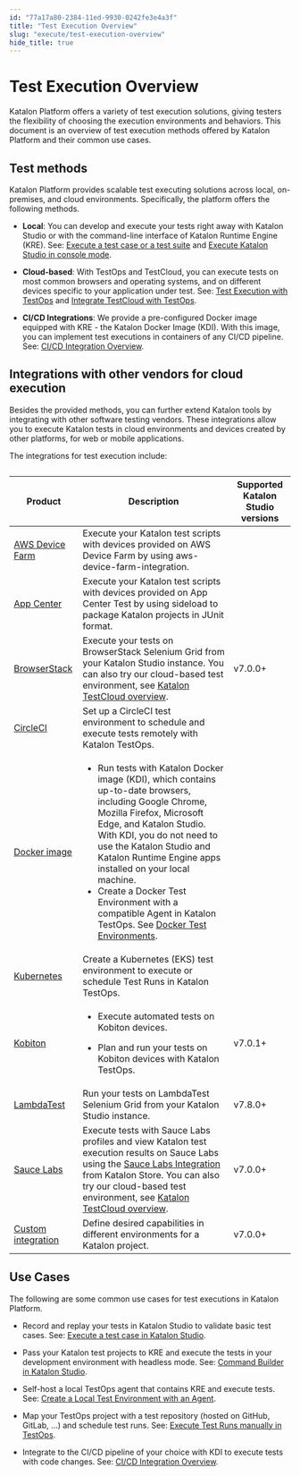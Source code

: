 ```yaml
---
id: "77a17a80-2384-11ed-9930-0242fe3e4a3f"
title: "Test Execution Overview"
slug: "execute/test-execution-overview"
hide_title: true
---
```


# <a id="concept-8904" class="anchor_top_offset"/><a id="ariaid-title1" class="anchor_top_offset"/>Test Execution Overview

<p xmlns="http://www.w3.org/1999/xhtml" className="p">Katalon Platform offers a variety of test execution solutions, giving testers the flexibility of choosing the execution environments and behaviors.   This document is an overview of test execution methods offered by Katalon Platform and their common use cases.</p> 

## Test  methods

<p xmlns="http://www.w3.org/1999/xhtml" className="p">Katalon Platform provides scalable test executing solutions across local, on-premises, and cloud environments. Specifically, the platform offers the following methods.</p> 
<div xmlns="http://www.w3.org/1999/xhtml" className="p"><ul className="ul"><li className="li"><p className="p"><strong className="ph b">Local</strong>: You can develop and execute your tests right away with <span className="ph">Katalon Studio</span> or with the command-line interface of <span className="ph">Katalon Runtime Engine (KRE)</span>. See: <a className="xref" href="/execute/execute-tests-with-katalon-studio/execute-a-test-case-in-katalon-studio#id_1">Execute a test case or a test suite</a> and <a className="xref" href="/execute/katalon-runtime-engine/command-line-syntax-in-katalon-runtime-engine#id_1">Execute Katalon Studio in console mode</a>.</p></li><li className="li"><p className="p"><strong className="ph b">Cloud-based</strong>: With <span className="ph">TestOps</span> and <span className="ph">TestCloud</span>, you can execute tests on most common browsers and operating systems, and on different devices specific to your application under test. See: <a className="xref" href="/execute/cloud-based-test-execution/test-execution-with-testops/test-execution-with-testops">Test Execution with TestOps</a> and  <a className="xref" href="/execute/cloud-based-test-execution/test-execution-with-testcloud/integrate-testcloud-with-testops">Integrate TestCloud with TestOps</a>.</p></li><li className="li"><p className="p"><strong className="ph b">CI/CD Integrations</strong>: We provide a pre-configured Docker image equipped with KRE - the Katalon Docker Image (KDI). With this image, you can implement test executions in containers of any CI/CD pipeline. See: <a className="xref" href="/execute/cicd-integrations/cicd-integration-overview">CI/CD Integration Overview</a>.</p></li></ul></div>

## Integrations with other vendors for cloud execution

<p xmlns="http://www.w3.org/1999/xhtml" className="p">Besides the provided methods, you can further extend Katalon tools by integrating with other software testing vendors. These integrations allow you to execute Katalon tests in cloud environments and devices created by other platforms, for web or mobile applications.</p> 
<p xmlns="http://www.w3.org/1999/xhtml" className="p">The integrations for test execution include:</p> 
<div xmlns="http://www.w3.org/1999/xhtml" className="p"><table className="table"><caption /><colgroup><col /><col /><col /></colgroup><thead className="thead"><tr className><th className="entry anchor_top_offset" id="concept-8904__entry__1">Product</th><th className="entry anchor_top_offset" id="concept-8904__entry__2">Description</th><th className="entry anchor_top_offset" id="concept-8904__entry__3"><strong className="ph b">Supported <span className="ph">Katalon Studio</span> versions</strong></th></tr></thead><tbody className="tbody"><tr className><td className="entry" headers="concept-8904__entry__1 concept-8904__entry__2 concept-8904__entry__3 "><a className="xref" href="/execute/cloud-based-test-execution/integration-with-other-vendors-for-cloud-execution/aws-device-farm-integration">AWS Device Farm</a></td><td className="entry" headers="concept-8904__entry__1 concept-8904__entry__2 concept-8904__entry__3 ">Execute your Katalon test scripts with devices provided on AWS Device Farm by using aws-device-farm-integration.</td><td className="entry" headers="concept-8904__entry__1 concept-8904__entry__2 concept-8904__entry__3 " /></tr><tr className><td className="entry" headers="concept-8904__entry__1 concept-8904__entry__2 concept-8904__entry__3 "><a className="xref" href="/execute/cloud-based-test-execution/integration-with-other-vendors-for-cloud-execution/app-center-integration">App Center</a></td><td className="entry" headers="concept-8904__entry__1 concept-8904__entry__2 concept-8904__entry__3 ">Execute your Katalon test scripts with devices provided on App Center Test by using sideload to package Katalon projects in JUnit format.</td><td className="entry" headers="concept-8904__entry__1 concept-8904__entry__2 concept-8904__entry__3 " /></tr><tr className><td className="entry" headers="concept-8904__entry__1 concept-8904__entry__2 concept-8904__entry__3 "><a className="xref" href="/execute/cloud-based-test-execution/integration-with-other-vendors-for-cloud-execution/browserstack-integration">BrowserStack</a></td><td className="entry" headers="concept-8904__entry__1 concept-8904__entry__2 concept-8904__entry__3 ">Execute your tests on BrowserStack Selenium Grid from your <span className="ph">Katalon Studio</span> instance. You can also try our cloud-based test environment, see <a className="xref" href="/about-katalon-platform/katalon-testcloud-overview"><span className="ph">Katalon TestCloud</span> overview</a>.</td><td className="entry" headers="concept-8904__entry__1 concept-8904__entry__2 concept-8904__entry__3 ">v7.0.0+</td></tr><tr className><td className="entry" headers="concept-8904__entry__1 concept-8904__entry__2 concept-8904__entry__3 "><a className="xref" href="/execute/cicd-integrations/circleci---katalon-orb">CircleCI</a></td><td className="entry" headers="concept-8904__entry__1 concept-8904__entry__2 concept-8904__entry__3 ">Set up a CircleCI test environment to schedule and execute tests remotely with <span className="ph">Katalon TestOps</span>.</td><td className="entry" headers="concept-8904__entry__1 concept-8904__entry__2 concept-8904__entry__3 " /></tr><tr className><td className="entry" headers="concept-8904__entry__1 concept-8904__entry__2 concept-8904__entry__3 "><a className="xref j-external-link" href="https://docs.katalon.com/docs/katalon-runtime-engine/docker-image#ariaid-title1" target="_blank">Docker image</a></td><td className="entry" headers="concept-8904__entry__1 concept-8904__entry__2 concept-8904__entry__3 "><ul className="ul"><li className="li">
              Run tests with Katalon Docker image (KDI), which contains up-to-date browsers, including Google Chrome, Mozilla Firefox, Microsoft Edge, and <span className="ph">Katalon Studio</span>. With KDI, you do not need to use the <span className="ph">Katalon Studio</span> and <span className="ph">Katalon Runtime Engine</span> apps installed on your local machine.</li><li className="li">
              Create a Docker Test Environment with a compatible Agent in Katalon TestOps. See <a className="xref" href="/execute/cloud-based-test-execution/test-execution-with-testops/set-up-docker-test-environments-for-testops">Docker Test Environments</a>.</li></ul></td><td className="entry" headers="concept-8904__entry__1 concept-8904__entry__2 concept-8904__entry__3 " /></tr><tr className><td className="entry" headers="concept-8904__entry__1 concept-8904__entry__2 concept-8904__entry__3 "><a className="xref" href="/execute/cloud-based-test-execution/test-execution-with-testops/set-up-kubernetes-test-environments-for-testops">Kubernetes</a></td><td className="entry" headers="concept-8904__entry__1 concept-8904__entry__2 concept-8904__entry__3 ">Create a Kubernetes (EKS) test environment to execute or schedule Test Runs in <span className="ph">Katalon TestOps</span>.</td><td className="entry" headers="concept-8904__entry__1 concept-8904__entry__2 concept-8904__entry__3 " /></tr><tr className><td className="entry" headers="concept-8904__entry__1 concept-8904__entry__2 concept-8904__entry__3 "><a className="xref" href="/execute/cloud-based-test-execution/integration-with-other-vendors-for-cloud-execution/kobiton-integration/kobiton-integration-with-katalon-studio#id_1">Kobiton</a></td><td className="entry" headers="concept-8904__entry__1 concept-8904__entry__2 concept-8904__entry__3 "><ul className="ul"><li className="li"><p className="p">Execute automated tests on Kobiton devices.</p></li><li className="li"><p className="p">Plan and run your tests on Kobiton devices with <span className="ph">Katalon TestOps</span>.</p></li></ul></td><td className="entry" headers="concept-8904__entry__1 concept-8904__entry__2 concept-8904__entry__3 ">v7.0.1+</td></tr><tr className><td className="entry" headers="concept-8904__entry__1 concept-8904__entry__2 concept-8904__entry__3 "><a className="xref" href="/execute/cloud-based-test-execution/integration-with-other-vendors-for-cloud-execution/lambdatest-integration">LambdaTest</a></td><td className="entry" headers="concept-8904__entry__1 concept-8904__entry__2 concept-8904__entry__3 ">Run your tests on LambdaTest Selenium Grid from your <span className="ph">Katalon Studio</span> instance.</td><td className="entry" headers="concept-8904__entry__1 concept-8904__entry__2 concept-8904__entry__3 ">v7.8.0+</td></tr><tr className><td className="entry" headers="concept-8904__entry__1 concept-8904__entry__2 concept-8904__entry__3 "><a className="xref" href="/execute/cloud-based-test-execution/integration-with-other-vendors-for-cloud-execution/sauce-labs-integration">Sauce Labs</a></td><td className="entry" headers="concept-8904__entry__1 concept-8904__entry__2 concept-8904__entry__3 ">Execute tests with Sauce Labs profiles and view Katalon test execution results on Sauce Labs using the <a className="xref j-external-link" href="https://store.katalon.com/product/75/Sauce-Labs-Integration#pricing-content" target="_blank">Sauce Labs Integration</a> from Katalon Store. You can also try our cloud-based test environment, see <a className="xref" href="/about-katalon-platform/katalon-testcloud-overview"><span className="ph">Katalon TestCloud</span> overview</a>.</td><td className="entry" headers="concept-8904__entry__1 concept-8904__entry__2 concept-8904__entry__3 ">v7.0.0+</td></tr><tr className><td className="entry" headers="concept-8904__entry__1 concept-8904__entry__2 concept-8904__entry__3 "><a className="xref" href="/author/manage-projects/project-settings/desired-capabilities/introduction-to-desired-capabilities-in-katalon-studio">Custom integration</a></td><td className="entry" headers="concept-8904__entry__1 concept-8904__entry__2 concept-8904__entry__3 ">Define desired capabilities in different environments for a Katalon project.</td><td className="entry" headers="concept-8904__entry__1 concept-8904__entry__2 concept-8904__entry__3 ">v7.0.0+</td></tr></tbody></table></div>

## Use Cases

<p xmlns="http://www.w3.org/1999/xhtml" className="p">The following are some common use cases for test executions in <span className="ph">Katalon Platform</span>.</p> 
<div xmlns="http://www.w3.org/1999/xhtml" className="p"><ul className="ul"><li className="li"><p className="p">Record and replay your tests in <span className="ph">Katalon Studio</span> to validate basic test cases. See: <a className="xref" href="/execute/execute-tests-with-katalon-studio/execute-a-test-case-in-katalon-studio">Execute a test case in <span className="ph">Katalon Studio</span></a>.</p></li><li className="li"><p className="p">Pass your Katalon test projects to KRE and execute the tests in your development environment with headless mode. See: <a className="xref" href="/execute/katalon-runtime-engine/command-line-syntax-in-katalon-runtime-engine#id_10">Command Builder in Katalon Studio</a>.</p></li><li className="li"><p className="p">Self-host a local  <span className="ph uicontrol">TestOps</span> agent that contains KRE and execute tests. See: <a className="xref" href="/execute/cloud-based-test-execution/test-execution-with-testops/local-test-environments/create-a-local-test-environment-with-an-agent">Create a Local Test Environment with an Agent</a>.</p></li><li className="li"><p className="p">Map your <span className="ph uicontrol">TestOps</span> project with a  test repository (hosted on GitHub, GitLab, ...) and schedule test runs. See: <a className="xref" href="/execute/schedule-test-execution/execute-test-runs-manually-in-testops">Execute Test Runs manually in TestOps</a>.</p></li><li className="li"><p className="p">Integrate to the CI/CD pipeline of your choice with KDI to execute tests with code changes. See: <a className="xref" href="/execute/cicd-integrations/cicd-integration-overview">CI/CD Integration Overview</a>.</p></li></ul></div>
